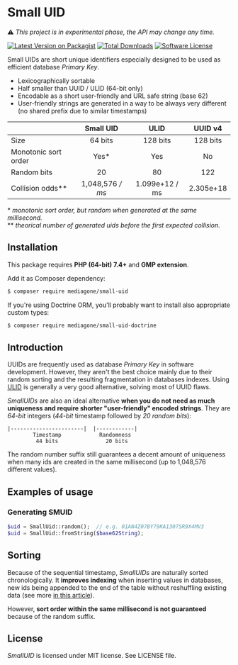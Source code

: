 # Small UID

⚠️ _This project is in experimental phase, the API may change any time._

[![Latest Version on Packagist][ico-version]][link-packagist]
[![Total Downloads][ico-downloads]][link-downloads]
[![Software License][ico-license]](LICENSE)

Small UIDs are short unique identifiers especially designed to be used as efficient database _Primary Key_.

- Lexicographically sortable
- Half smaller than UUID / ULID (64-bit only)
- Encodable as a short user-friendly and URL safe string (base 62)
- User-friendly strings are generated in a way to be always very different (no shared prefix due to similar timestamps)


| |Small UID|ULID|UUID v4|
|---|:---:|:---:|:---:|
|Size|64 bits|128 bits|128 bits|
|Monotonic sort order|Yes&ast;|Yes|No|
|Random bits| 20 | 80 |122|
|Collision odds&ast;&ast;| 1,048,576 _/ ms_ | 1.099e+12 / ms| 2.305e+18 |

&ast; _monotonic sort order, but random when generated at the same millisecond._\
&ast;&ast; _theorical number of generated uids before the first expected collision._



## Installation

This package requires **PHP (64-bit) 7.4+** and **GMP extension**.

Add it as Composer dependency:
```sh
$ composer require mediagone/small-uid
```

If you're using Doctrine ORM, you'll probably want to install also appropriate custom types:
```sh
$ composer require mediagone/small-uid-doctrine
```



## Introduction

UUIDs are frequently used as database _Primary Key_ in software development. However, they aren't the best choice mainly due to their random sorting and the resulting fragmentation in databases indexes. Using [ULID](https://github.com/ulid/spec) is generally a very good alternative, solving most of UUID flaws.

_SmallUIDs_ are also an ideal alternative **when you do not need as much uniqueness and require shorter "user-friendly" encoded strings**. They are _64-bit_ integers (_44-bit_ timestamp followed by _20 random bits_):

    |-----------------------|  |------------|
            Timestamp            Randomness
             44 bits               20 bits


The random number suffix still guarantees a decent amount of uniqueness when many ids are created in the same millisecond (up to 1,048,576 different values).


## Examples of usage

### Generating SMUID

```php
$uid = SmallUid::random();  // e.g. 01AN4Z07BY79KA1307SR9X4MV3
$uid = SmallUid::fromString($base62String);
```



## Sorting

Because of the sequential timestamp, _SmallUIDs_ are naturally sorted chronologically. It **improves indexing** when inserting values in databases, new ids being appended to the end of the table without reshuffling existing data (see more [in this article](https://www.codeproject.com/Articles/388157/GUIDs-as-fast-primary-keys-under-multiple-database)).

However, **sort order within the same millisecond is not guaranteed** because of the random suffix.


## License

_SmallUID_ is licensed under MIT license. See LICENSE file.


[ico-license]: https://img.shields.io/badge/license-MIT-brightgreen.svg
[ico-version]: https://img.shields.io/packagist/v/mediagone/small-uid.svg
[ico-downloads]: https://img.shields.io/packagist/dt/mediagone/small-uid.svg

[link-packagist]: https://packagist.org/packages/mediagone/small-uid
[link-downloads]: https://packagist.org/packages/mediagone/small-uid

